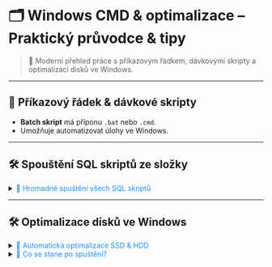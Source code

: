 # 🗂️ Windows CMD & optimalizace – Praktický průvodce & tipy

> 🚀 Moderní přehled práce s příkazovým řádkem, dávkovými skripty a optimalizací disků ve Windows.

---

## 📖 Příkazový řádek & dávkové skripty

- **Batch skript** má příponu `.bat` nebo `.cmd`.
- Umožňuje automatizovat úlohy ve Windows.

---

## 🛠️ Spouštění SQL skriptů ze složky

<details>
<summary><span style="color:#1E90FF;">📂 Hromadné spuštění všech SQL skriptů</span></summary>

```cmd
for %%G in (*.sql) do sqlcmd /S serverTest /d CT46 -U userName -P password123 -i"%%G"
pause
```

> [!NOTE]  
> Smyčka `for %%G in (*.sql)` projde všechny `.sql` soubory v adresáři a spustí je pomocí `sqlcmd` na zadaném SQL serveru.  
> `pause` umožní zobrazit výsledek před zavřením okna.

</details>

---

## 🛠️ Optimalizace disků ve Windows

<details>
<summary><span style="color:#1E90FF;">💾 Automatická optimalizace SSD & HDD</span></summary>

> [!NOTE]  
> Windows 10+ automaticky spouští TRIM na SSD jednou týdně. U HDD je doporučena defragmentace jednou měsíčně.

```cmd
defrag C: D: /O
```

🔍 **Rozbor příkazu:**
- `defrag` – Spustí optimalizaci disků.
- `C: D:` – Vybere disky C: (SSD) a D: (HDD).
- `/O` – Automaticky použije správnou metodu (TRIM pro SSD, defragmentaci pro HDD).

</details>

<details>
<summary><span style="color:#1E90FF;">📝 Co se stane po spuštění?</span></summary>

1️⃣ **SSD (C:)**
- Spustí se TRIM, který vymaže nepoužívané bloky a zlepší výkon SSD.

2️⃣ **HDD (D:)**
- Spustí se defragmentace, která přesune roztříštěné soubory a zrychlí čtení dat.

</details>